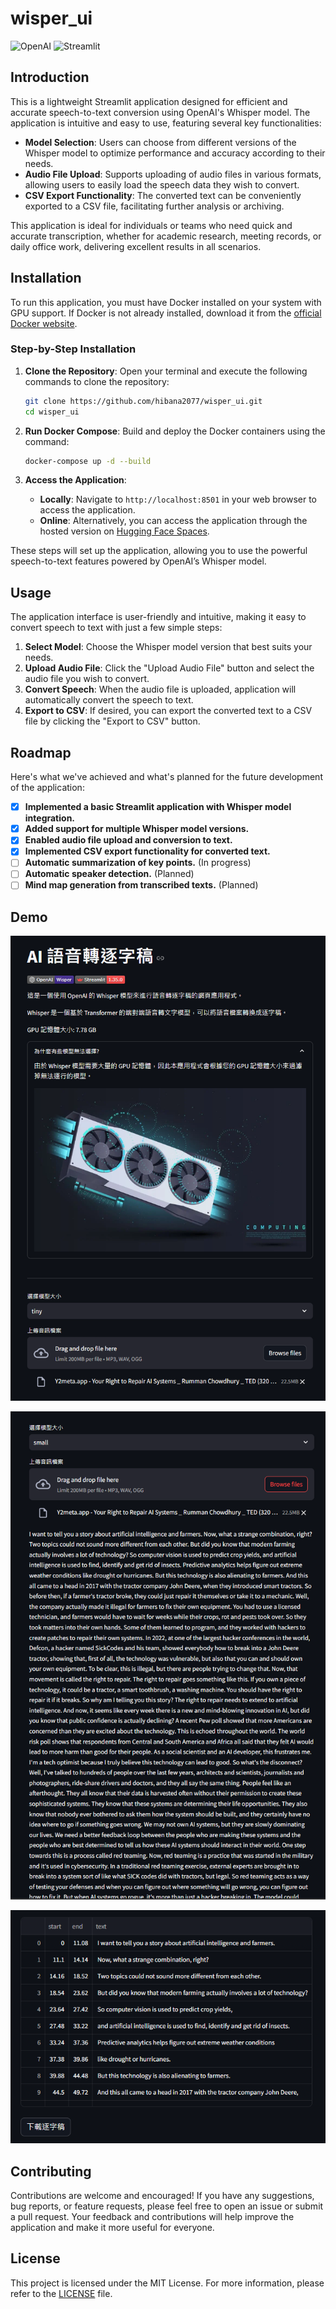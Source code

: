 <!--
 * @Author: hibana2077 hibana2077@gmail.com
 * @Date: 2024-06-15 08:44:13
 * @LastEditors: hibana2077 hibana2077@gmail.com
 * @LastEditTime: 2024-06-15 10:28:00
 * @FilePath: \wisper_ui\README.md
 * @Description: 这是默认设置,请设置`customMade`, 打开koroFileHeader查看配置 进行设置: https://github.com/OBKoro1/koro1FileHeader/wiki/%E9%85%8D%E7%BD%AE
-->
# wisper_ui

![OpenAI](https://img.shields.io/badge/OpenAI-Wisper-412991?style=plastic-square&logo=OpenAI) ![Streamlit](https://img.shields.io/badge/Streamlit-1.35.0-FF4B4B?style=plastic-square&logo=Streamlit)

## Introduction

This is a lightweight Streamlit application designed for efficient and accurate speech-to-text conversion using OpenAI's Whisper model. The application is intuitive and easy to use, featuring several key functionalities:

- **Model Selection**: Users can choose from different versions of the Whisper model to optimize performance and accuracy according to their needs.
- **Audio File Upload**: Supports uploading of audio files in various formats, allowing users to easily load the speech data they wish to convert.
- **CSV Export Functionality**: The converted text can be conveniently exported to a CSV file, facilitating further analysis or archiving.

This application is ideal for individuals or teams who need quick and accurate transcription, whether for academic research, meeting records, or daily office work, delivering excellent results in all scenarios.

## Installation

To run this application, you must have Docker installed on your system with GPU support. If Docker is not already installed, download it from the [official Docker website](https://www.docker.com/).

### Step-by-Step Installation

1. **Clone the Repository**:
   Open your terminal and execute the following commands to clone the repository:

   ```bash
   git clone https://github.com/hibana2077/wisper_ui.git
   cd wisper_ui
   ```

2. **Run Docker Compose**:
   Build and deploy the Docker containers using the command:

   ```bash
   docker-compose up -d --build
   ```

3. **Access the Application**:
   - **Locally**: Navigate to `http://localhost:8501` in your web browser to access the application.
   - **Online**: Alternatively, you can access the application through the hosted version on [Hugging Face Spaces](https://huggingface.co/spaces/hibana2077/wisper_ui).

These steps will set up the application, allowing you to use the powerful speech-to-text features powered by OpenAI’s Whisper model.

## Usage

The application interface is user-friendly and intuitive, making it easy to convert speech to text with just a few simple steps:

1. **Select Model**: Choose the Whisper model version that best suits your needs.
2. **Upload Audio File**: Click the "Upload Audio File" button and select the audio file you wish to convert.
3. **Convert Speech**: When the audio file is uploaded, application will automatically convert the speech to text.
4. **Export to CSV**: If desired, you can export the converted text to a CSV file by clicking the "Export to CSV" button.

## Roadmap

Here's what we've achieved and what's planned for the future development of the application:

- [x] **Implemented a basic Streamlit application with Whisper model integration.**
- [x] **Added support for multiple Whisper model versions.**
- [x] **Enabled audio file upload and conversion to text.**
- [x] **Implemented CSV export functionality for converted text.**
- [ ] **Automatic summarization of key points.** (In progress)
- [ ] **Automatic speaker detection.** (Planned)
- [ ] **Mind map generation from transcribed texts.** (Planned)

## Demo

![landing_page](./assets//lading.png)

![output_page](./assets/output.png)

![export_csv](./assets/df_and_download.png)

## Contributing

Contributions are welcome and encouraged! If you have any suggestions, bug reports, or feature requests, please feel free to open an issue or submit a pull request. Your feedback and contributions will help improve the application and make it more useful for everyone.

## License

This project is licensed under the MIT License. For more information, please refer to the [LICENSE](./LICENSE) file.
